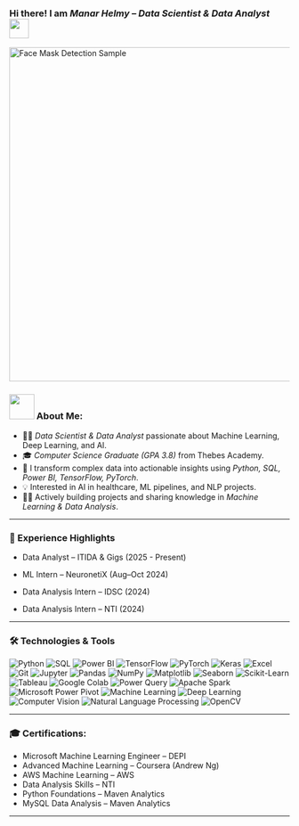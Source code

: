 ### Hi there! I am *Manar Helmy – Data Scientist & Data Analyst* <img src="https://github.com/TheDudeThatCode/TheDudeThatCode/blob/master/Assets/Hi.gif" width="35" />

<p align="left">
  <img src="https://drive.google.com/uc?export=view&id=1dLYW-qdxoXPdyiwNHpsjHMx2F3h-sMMv" alt="Face Mask Detection Sample" width="600"/>
</p>

### <img src="https://github.com/TheDudeThatCode/TheDudeThatCode/blob/master/Assets/Developer.gif" width="45" /> About Me:

- 🧑‍💻 *Data Scientist & Data Analyst* passionate about Machine Learning, Deep Learning, and AI.
- 🎓 *Computer Science Graduate (GPA 3.8)* from Thebes Academy.
- 🚀 I transform complex data into actionable insights using *Python, SQL, Power BI, TensorFlow, PyTorch*.
- 💡 Interested in AI in healthcare, ML pipelines, and NLP projects.
- 👩‍💻 Actively building projects and sharing knowledge in *Machine Learning & Data Analysis*.

---

### 💼 Experience Highlights

- Data Analyst – ITIDA & Gigs (2025 - Present)  
   

- ML Intern – NeuronetiX (Aug–Oct 2024)  
  

- Data Analysis Intern – IDSC (2024)  


- Data Analysis Intern – NTI (2024)
  
---

### 🛠 Technologies & Tools

![Python](https://img.shields.io/badge/Python-FFD43B?style=for-the-badge&logo=python&logoColor=darkgreen)
![SQL](https://img.shields.io/badge/SQL-4479A1?style=for-the-badge&logo=postgresql&logoColor=white)
![Power BI](https://img.shields.io/badge/Power%20BI-F2C811?style=for-the-badge&logo=powerbi&logoColor=black)
![TensorFlow](https://img.shields.io/badge/TensorFlow-FF6F00?style=for-the-badge&logo=tensorflow&logoColor=white)
![PyTorch](https://img.shields.io/badge/PyTorch-EE4C2C?style=for-the-badge&logo=pytorch&logoColor=white)
![Keras](https://img.shields.io/badge/Keras-D00000?style=for-the-badge&logo=keras&logoColor=white)
![Excel](https://img.shields.io/badge/Microsoft%20Excel-217346?style=for-the-badge&logo=microsoftexcel&logoColor=white)
![Git](https://img.shields.io/badge/Git-F05032?style=for-the-badge&logo=git&logoColor=white)
![Jupyter](https://img.shields.io/badge/Jupyter-F37626?style=for-the-badge&logo=jupyter&logoColor=white)
![Pandas](https://img.shields.io/badge/Pandas-150458?style=for-the-badge&logo=pandas&logoColor=white)
![NumPy](https://img.shields.io/badge/NumPy-013243?style=for-the-badge&logo=numpy&logoColor=white)
![Matplotlib](https://img.shields.io/badge/Matplotlib-11557c?style=for-the-badge&logo=matplotlib&logoColor=white)
![Seaborn](https://img.shields.io/badge/Seaborn-3776AB?style=for-the-badge&logo=python&logoColor=white)
![Scikit-Learn](https://img.shields.io/badge/Scikit--Learn-F7931E?style=for-the-badge&logo=scikitlearn&logoColor=white)
![Tableau](https://img.shields.io/badge/Tableau-E97627?style=for-the-badge&logo=tableau&logoColor=white)
![Google Colab](https://img.shields.io/badge/Google%20Colab-F9AB00?style=for-the-badge&logo=googlecolab&logoColor=white)
![Power Query](https://img.shields.io/badge/Power%20Query-217346?style=for-the-badge&logo=microsoft&logoColor=white)
![Apache Spark](https://img.shields.io/badge/Apache%20Spark-E25A1C?style=for-the-badge&logo=apachespark&logoColor=white)
![Microsoft Power Pivot](https://img.shields.io/badge/Power%20Pivot-00ADEF?style=for-the-badge&logo=microsoft&logoColor=white)
![Machine Learning](https://img.shields.io/badge/Machine%20Learning-009688?style=for-the-badge&logo=scikitlearn&logoColor=white)
![Deep Learning](https://img.shields.io/badge/Deep%20Learning-673AB7?style=for-the-badge&logo=tensorflow&logoColor=white)
![Computer Vision](https://img.shields.io/badge/Computer%20Vision-3F51B5?style=for-the-badge&logo=opencv&logoColor=white)
![Natural Language Processing](https://img.shields.io/badge/NLP-FF5722?style=for-the-badge&logo=spacy&logoColor=white)
![OpenCV](https://img.shields.io/badge/OpenCV-5C2D91?style=for-the-badge&logo=opencv&logoColor=white)


---

### 🎓 Certifications:

- Microsoft Machine Learning Engineer – DEPI
- Advanced Machine Learning – Coursera (Andrew Ng)
- AWS Machine Learning – AWS
- Data Analysis Skills – NTI
- Python Foundations – Maven Analytics
- MySQL Data Analysis – Maven Analytics

---
